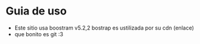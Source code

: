# Guia de uso
* Este sitio usa boostram v5.2,2
bostrap es ustilizada por su cdn (enlace)
* que bonito es git :3